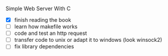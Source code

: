 Simple Web Server With C

- [x] finish reading the book
- [ ] learn how makefile works
- [ ] code and test an http request
- [ ] transfer code to unix or adapt it to windows (look winsock2)
- [ ] fix library dependencies
